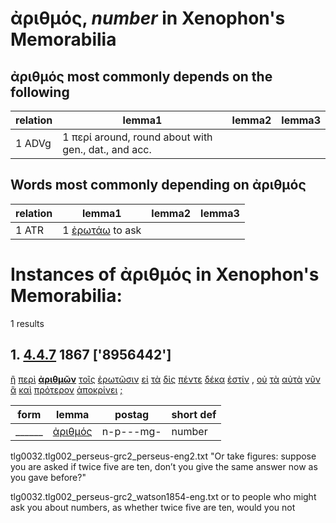 # ἀριθμός, *number*  in Xenophon's Memorabilia
##  ἀριθμός most commonly depends on the following
| relation | lemma1 | lemma2 | lemma3  |
| --- | --- | --- | ---  |
| 1 ADVg | 1 περί around, round about with gen., dat., and acc. | 
## Words most commonly depending on ἀριθμός
| relation | lemma1 | lemma2 | lemma3  |
| --- | --- | --- | ---  |
| 1 ATR | 1 [ἐρωτάω](https://github.com/gregorycrane/CrosbySchaeffer2.0/tree/main/chaps/vocpassages/ἀριθμός-deps.md#-ἀριθμός-ATR-ἐρωτάω) to ask | 
# Instances of ἀριθμός in Xenophon's Memorabilia:
1 results
## 1. [4.4.7](https://beyond-translation.perseus.org/reader/urn:cts:greekLit:tlg0032.002.perseus-grc2:4.4.7?mode=syntax-trees) 1867 ['8956442']
[ἢ](https://atlas-test.fly.dev/morphology/lemmas/?lang=grc&q=ἤ "ἤ b-------- either..or; than") [περὶ](https://atlas-test.fly.dev/morphology/lemmas/?lang=grc&q=περί "περί r-------- around, round about with gen., dat., and acc.") **[ἀριθμῶν](https://atlas-test.fly.dev/morphology/lemmas/?lang=grc&q=ἀριθμός "ἀριθμός n-p---mg- number")** [τοῖς](https://atlas-test.fly.dev/morphology/lemmas/?lang=grc&q=ὁ "ὁ l-p---md- the") [ἐρωτῶσιν](https://atlas-test.fly.dev/morphology/lemmas/?lang=grc&q=ἐρωτάω "ἐρωτάω v-pppamd- to ask") [εἰ](https://atlas-test.fly.dev/morphology/lemmas/?lang=grc&q=εἰ "εἰ c-------- conj. if, whether; part. w/wishes, adv. w/imperatives") [τὰ](https://atlas-test.fly.dev/morphology/lemmas/?lang=grc&q=ὁ "ὁ l-p---na- the") [δὶς](https://atlas-test.fly.dev/morphology/lemmas/?lang=grc&q=δίς "δίς d-------- twice, doubly") [πέντε](https://atlas-test.fly.dev/morphology/lemmas/?lang=grc&q=πέντε "πέντε a-------- five") [δέκα](https://atlas-test.fly.dev/morphology/lemmas/?lang=grc&q=δέκα "δέκα a-------- ten") [ἐστίν](https://atlas-test.fly.dev/morphology/lemmas/?lang=grc&q=εἰμί "εἰμί v3spia--- to be") [,](https://atlas-test.fly.dev/morphology/lemmas/?lang=grc&q=, ", u-------- NoDef") [οὐ](https://atlas-test.fly.dev/morphology/lemmas/?lang=grc&q=οὐ "οὐ d-------- not") [τὰ](https://atlas-test.fly.dev/morphology/lemmas/?lang=grc&q=ὁ "ὁ l-p---na- the") [αὐτὰ](https://atlas-test.fly.dev/morphology/lemmas/?lang=grc&q=αὐτός "αὐτός a-p---na- unemph. 3rd pers.pronoun; -self; [the] same") [νῦν](https://atlas-test.fly.dev/morphology/lemmas/?lang=grc&q=νῦν "νῦν d-------- now at this very time") [ἃ](https://atlas-test.fly.dev/morphology/lemmas/?lang=grc&q=ὅς "ὅς p-p---nn- who, that, which: relative pronoun") [καὶ](https://atlas-test.fly.dev/morphology/lemmas/?lang=grc&q=καί "καί b-------- and, also") [πρότερον](https://atlas-test.fly.dev/morphology/lemmas/?lang=grc&q=πρότερος "πρότερος d-------c before, earlier") [ἀποκρίνει](https://atlas-test.fly.dev/morphology/lemmas/?lang=grc&q=ἀποκρίνω "ἀποκρίνω v3spia--- to separate, set apart; mid. answer") [;](https://atlas-test.fly.dev/morphology/lemmas/?lang=grc&q=; "; u-------- NoDef") 


| form | lemma | postag | short def |
| --- | --- | --- | --- |
| ______ | [ἀριθμός](https://atlas-test.fly.dev/morphology/lemmas/?lang=grc&q=ἀριθμός) | n-p---mg- | number |

tlg0032.tlg002_perseus-grc2_perseus-eng2.txt "Or take figures: suppose you are asked if twice five are ten, don’t you give the same answer now as you gave before?" 

tlg0032.tlg002_perseus-grc2_watson1854-eng.txt or to people who might ask you about numbers, as whether twice five are ten, would you not 

